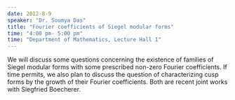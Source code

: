 ```yaml
---
date: 2012-8-9
speaker: "Dr. Soumya Das"
title: "Fourier coefficients of Siegel modular forms"
time: "4:00 pm- 5:00 pm" 
time: "Department of Mathematics, Lecture Hall 1"
---
```

We will discuss some questions concerning the
existence of families of Siegel modular forms with some prescribed non-zero
Fourier coefficients. If time permits, we also plan to discuss the question
of characterizing cusp forms by the growth of their Fourier coefficients.
Both are recent joint works with Siegfried Boecherer.
